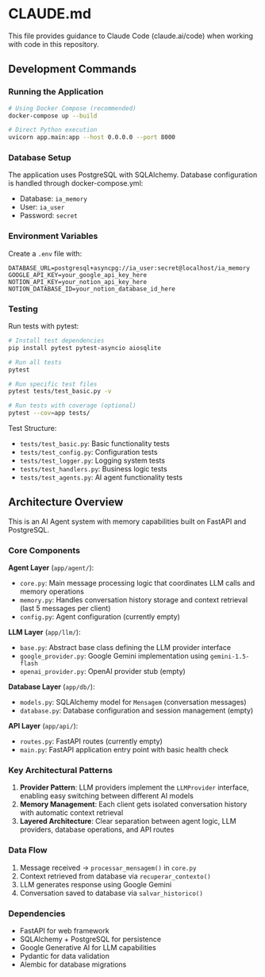 # CLAUDE.md

This file provides guidance to Claude Code (claude.ai/code) when working with code in this repository.

## Development Commands

### Running the Application
```bash
# Using Docker Compose (recommended)
docker-compose up --build

# Direct Python execution
uvicorn app.main:app --host 0.0.0.0 --port 8000
```

### Database Setup
The application uses PostgreSQL with SQLAlchemy. Database configuration is handled through docker-compose.yml:
- Database: `ia_memory`
- User: `ia_user` 
- Password: `secret`

### Environment Variables
Create a `.env` file with:
```
DATABASE_URL=postgresql+asyncpg://ia_user:secret@localhost/ia_memory
GOOGLE_API_KEY=your_google_api_key_here
NOTION_API_KEY=your_notion_api_key_here
NOTION_DATABASE_ID=your_notion_database_id_here
```

### Testing
Run tests with pytest:
```bash
# Install test dependencies
pip install pytest pytest-asyncio aiosqlite

# Run all tests
pytest

# Run specific test files
pytest tests/test_basic.py -v

# Run tests with coverage (optional)
pytest --cov=app tests/
```

Test Structure:
- `tests/test_basic.py`: Basic functionality tests
- `tests/test_config.py`: Configuration tests
- `tests/test_logger.py`: Logging system tests
- `tests/test_handlers.py`: Business logic tests
- `tests/test_agents.py`: AI agent functionality tests

## Architecture Overview

This is an AI Agent system with memory capabilities built on FastAPI and PostgreSQL.

### Core Components

**Agent Layer** (`app/agent/`):
- `core.py`: Main message processing logic that coordinates LLM calls and memory operations
- `memory.py`: Handles conversation history storage and context retrieval (last 5 messages per client)
- `config.py`: Agent configuration (currently empty)

**LLM Layer** (`app/llm/`):
- `base.py`: Abstract base class defining the LLM provider interface
- `google_provider.py`: Google Gemini implementation using `gemini-1.5-flash`
- `openai_provider.py`: OpenAI provider stub (empty)

**Database Layer** (`app/db/`):
- `models.py`: SQLAlchemy model for `Mensagem` (conversation messages)
- `database.py`: Database configuration and session management (empty)

**API Layer** (`app/api/`):
- `routes.py`: FastAPI routes (currently empty)
- `main.py`: FastAPI application entry point with basic health check

### Key Architectural Patterns

1. **Provider Pattern**: LLM providers implement the `LLMProvider` interface, enabling easy switching between different AI models
2. **Memory Management**: Each client gets isolated conversation history with automatic context retrieval
3. **Layered Architecture**: Clear separation between agent logic, LLM providers, database operations, and API routes

### Data Flow
1. Message received → `processar_mensagem()` in `core.py`
2. Context retrieved from database via `recuperar_contexto()`
3. LLM generates response using Google Gemini
4. Conversation saved to database via `salvar_historico()`

### Dependencies
- FastAPI for web framework
- SQLAlchemy + PostgreSQL for persistence
- Google Generative AI for LLM capabilities
- Pydantic for data validation
- Alembic for database migrations
